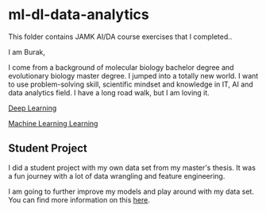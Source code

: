 # ml-dl-data-analytics
This folder contains JAMK AI/DA course exercises that I completed..

I am Burak,

I come from a background of molecular biology bachelor degree and evolutionary biology master degree. I jumped into a totally new world. I want to use problem-solving skill, scientific mindset and knowledge in IT, AI and data analytics field.  I have a long road walk, but I am loving it.  

[Deep Learning](https://github.com/BurakHaukka/ml-dl-data-analytics/tree/main/DeepLearning-Jamk/DeepLearning-assignments)

[Machine Learning Learning](https://github.com/BurakHaukka/ml-dl-data-analytics/tree/main/MachineLearning-Jamk/MachineLearning-assignments)

## Student Project

I did a student project with my own data set from my master's thesis. It was a fun journey with a lot of data wrangling and feature engineering.  

I am going to further improve my models and play around with my data set.  
You can find more information on this [here](https://github.com/BurakHaukka/ml-dl-data-analytics/blob/main/DeepLearning-Jamk/DeepLearning-assignments/DeepLearning-Project_4/dl_project.ipynb).
